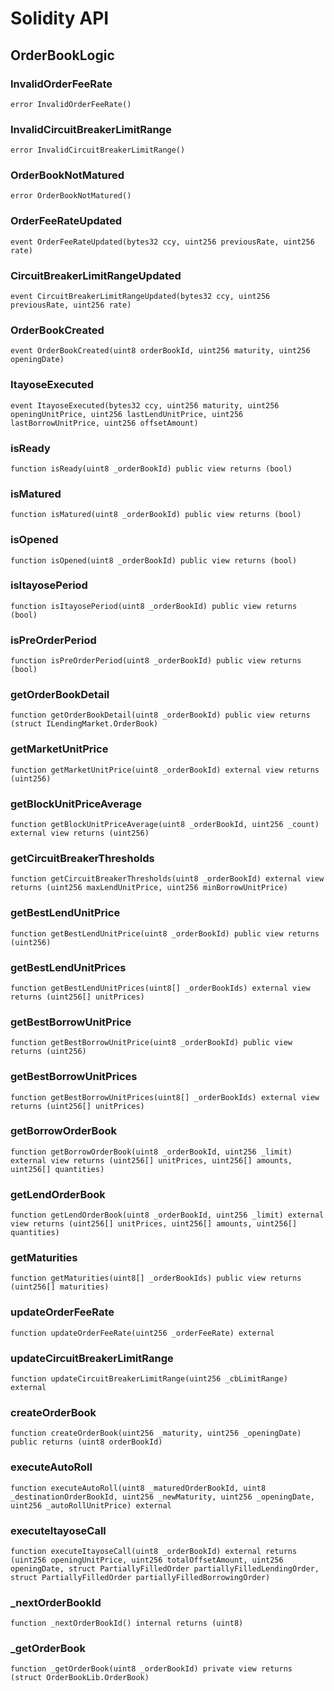 # Solidity API

## OrderBookLogic

### InvalidOrderFeeRate

```solidity
error InvalidOrderFeeRate()
```

### InvalidCircuitBreakerLimitRange

```solidity
error InvalidCircuitBreakerLimitRange()
```

### OrderBookNotMatured

```solidity
error OrderBookNotMatured()
```

### OrderFeeRateUpdated

```solidity
event OrderFeeRateUpdated(bytes32 ccy, uint256 previousRate, uint256 rate)
```

### CircuitBreakerLimitRangeUpdated

```solidity
event CircuitBreakerLimitRangeUpdated(bytes32 ccy, uint256 previousRate, uint256 rate)
```

### OrderBookCreated

```solidity
event OrderBookCreated(uint8 orderBookId, uint256 maturity, uint256 openingDate)
```

### ItayoseExecuted

```solidity
event ItayoseExecuted(bytes32 ccy, uint256 maturity, uint256 openingUnitPrice, uint256 lastLendUnitPrice, uint256 lastBorrowUnitPrice, uint256 offsetAmount)
```

### isReady

```solidity
function isReady(uint8 _orderBookId) public view returns (bool)
```

### isMatured

```solidity
function isMatured(uint8 _orderBookId) public view returns (bool)
```

### isOpened

```solidity
function isOpened(uint8 _orderBookId) public view returns (bool)
```

### isItayosePeriod

```solidity
function isItayosePeriod(uint8 _orderBookId) public view returns (bool)
```

### isPreOrderPeriod

```solidity
function isPreOrderPeriod(uint8 _orderBookId) public view returns (bool)
```

### getOrderBookDetail

```solidity
function getOrderBookDetail(uint8 _orderBookId) public view returns (struct ILendingMarket.OrderBook)
```

### getMarketUnitPrice

```solidity
function getMarketUnitPrice(uint8 _orderBookId) external view returns (uint256)
```

### getBlockUnitPriceAverage

```solidity
function getBlockUnitPriceAverage(uint8 _orderBookId, uint256 _count) external view returns (uint256)
```

### getCircuitBreakerThresholds

```solidity
function getCircuitBreakerThresholds(uint8 _orderBookId) external view returns (uint256 maxLendUnitPrice, uint256 minBorrowUnitPrice)
```

### getBestLendUnitPrice

```solidity
function getBestLendUnitPrice(uint8 _orderBookId) public view returns (uint256)
```

### getBestLendUnitPrices

```solidity
function getBestLendUnitPrices(uint8[] _orderBookIds) external view returns (uint256[] unitPrices)
```

### getBestBorrowUnitPrice

```solidity
function getBestBorrowUnitPrice(uint8 _orderBookId) public view returns (uint256)
```

### getBestBorrowUnitPrices

```solidity
function getBestBorrowUnitPrices(uint8[] _orderBookIds) external view returns (uint256[] unitPrices)
```

### getBorrowOrderBook

```solidity
function getBorrowOrderBook(uint8 _orderBookId, uint256 _limit) external view returns (uint256[] unitPrices, uint256[] amounts, uint256[] quantities)
```

### getLendOrderBook

```solidity
function getLendOrderBook(uint8 _orderBookId, uint256 _limit) external view returns (uint256[] unitPrices, uint256[] amounts, uint256[] quantities)
```

### getMaturities

```solidity
function getMaturities(uint8[] _orderBookIds) public view returns (uint256[] maturities)
```

### updateOrderFeeRate

```solidity
function updateOrderFeeRate(uint256 _orderFeeRate) external
```

### updateCircuitBreakerLimitRange

```solidity
function updateCircuitBreakerLimitRange(uint256 _cbLimitRange) external
```

### createOrderBook

```solidity
function createOrderBook(uint256 _maturity, uint256 _openingDate) public returns (uint8 orderBookId)
```

### executeAutoRoll

```solidity
function executeAutoRoll(uint8 _maturedOrderBookId, uint8 _destinationOrderBookId, uint256 _newMaturity, uint256 _openingDate, uint256 _autoRollUnitPrice) external
```

### executeItayoseCall

```solidity
function executeItayoseCall(uint8 _orderBookId) external returns (uint256 openingUnitPrice, uint256 totalOffsetAmount, uint256 openingDate, struct PartiallyFilledOrder partiallyFilledLendingOrder, struct PartiallyFilledOrder partiallyFilledBorrowingOrder)
```

### _nextOrderBookId

```solidity
function _nextOrderBookId() internal returns (uint8)
```

### _getOrderBook

```solidity
function _getOrderBook(uint8 _orderBookId) private view returns (struct OrderBookLib.OrderBook)
```

